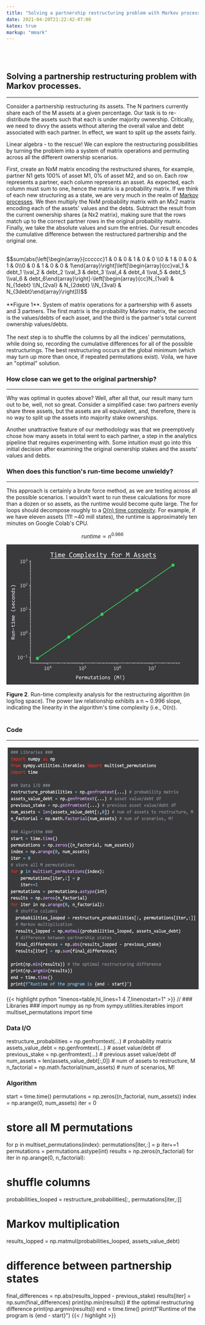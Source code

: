 ```yaml
---
title: "Solving a partnership restructuring problem with Markov processes."
date: 2021-04-20T21:22:42-07:00
katex: true
markup: "mmark"
---
```


<br><br>

## Solving a partnership restructuring problem with Markov processes.

---

Consider a partnership restructuring its assets. The N partners currently share each of the M assets at a given percentage. Our task is to re-distribute the assets such that each is under majority ownership. Critically, we need to divvy the assets without altering the overall value and debt associated with each partner. In effect, we want to split up the assets fairly.

Linear algebra - to the rescue!  We can explore the restructuring possibilities by turning the problem into a system of matrix operations and permuting across all the different  ownership scenarios.

First, create an NxM matrix encoding the restructured shares, for example, partner N1 gets 100% of asset M1, 0% of asset M2, and so on. Each row represents a partner, each column represents an asset. As expected, each column must sum to one, hence the matrix is a probability matrix. If we think of each new structuring as a state, we are very much in the realm of [Markov processes](https://en.wikipedia.org/wiki/Markov_decision_process). We then multiply the NxM probability matrix with an Mx2 matrix encoding each of the assets' values and the debts. Subtract the result from the current ownership shares (a Nx2 matrix), making sure that the rows match up to the correct partner rows in the original probability matrix. Finally, we take the absolute values and sum the entries. Our result encodes the cumulative difference between the restructured partnership and the original one.
<br><br>
<div>$$sum(abs(\left[\begin{array}{cccccc}1 & 0 & 0 & 1 & 0 & 0 \\0 & 1 & 0 & 0 & 1 & 0\\0 & 0 & 1 & 0 & 0 & 1\end{array}\right]\left[\begin{array}{cc}val_1 & debt_1 \\val_2 & debt_2 \\val_3 & debt_3 \\val_4 & debt_4 \\val_5 & debt_5 \\val_6 & debt_6\end{array}\right]-\left[\begin{array}{cc}N_{1val} & N_{1debt}  \\N_{2val} & N_{2debt} \\N_{3val} & N_{3debt}\end{array}\right]))$$</div>
<br>
**Figure 1**. System of matrix operations for a partnership with 6 assets and 3 partners. The first matrix is the probability Markov matrix, the second is the values/debts of each asset, and the third is the partner's total current ownership values/debts.   
<br><br>
The next step is to shuffle the columns by all the indices' permutations, while doing so, recording the cumulative differences for all of the possible restructurings. The best restructuring occurs at the global minimum (which may turn up more than once, if repeated permutations exist). Voila, we have an "optimal" solution.

### How close can we get to the original partnership?

---

Why was optimal in quotes above? Well, after all that, our result many turn out to be, well, not so great. Consider a simplified case: two partners evenly share three assets, but the assets are all equivalent, and, therefore, there is no way to split up the assets into majority stake ownerships.

Another unattractive feature of our methodology was that we preemptively chose how many assets in total went to each partner, a step in the analytics pipeline that requires experimenting with. Some intuition must go into this initial decision after examining the original ownership stakes and the assets' values and debts.

### When does this function's run-time become unwieldy?

---

This approach is certainly a brute force method, as we are testing across all the possible scenarios. I wouldn't want to run these calculations for more than a dozen or so assets, as the runtime would become quite large. The for loops should decompose roughly to a [O(n) time complexity](http://web.mit.edu/16.070/www/lecture/big_o.pdf). For example, if we have eleven assets (11! ~40 mill states), the runtime is approximately ten minutes on Google Colab's CPU.

$$runtime \propto n^{0.966}$$

<p align="center"> <img src="/posts/assets-runtime.png"/ width = "550" height = "366"> </p>

**Figure 2**. Run-time complexity analysis for the restructuring algorithm (in log/log space). The power law relationship exhibits a n ~ 0.996 slope, indicating the linearity in the algorithm's time complexity (i.e., O(n)).
<br><br>
### Code

---

<p align="center"> <img src="/posts/assets-code.png"/ width = "550" height = "636"> </p>

{{< highlight python "linenos=table,hl_lines=1 4 7,linenostart=1" >}}
// ### Libraries ###
import numpy as np
from sympy.utilities.iterables import multiset_permutations import time
### Data I/O ###
restructure_probabilities = np.genfromtext(...) # probability matrix assets_value_debt = np.genfromtext(...) # asset value/debt df previous_stake = np.genfromtext(...) # previous asset value/debt df num_assets = len(assets_value_debt[:,0]) # num of assets to restructure, M n_factorial = np.math.factorial(num_assets) # num of scenarios, M!
### Algorithm ###
start = time.time()
permutations = np.zeros((n_factorial, num_assets)) index = np.arange(0, num_assets)
iter = 0
# store all M permutations
for p in multiset_permutations(index):
    permutations[iter,:] = p
iter+=1
permutations = permutations.astype(int) results = np.zeros(n_factorial)
for iter in np.arange(0, n_factorial):
# shuffle columns
  probabilities_looped = restructure_probabilities[:, permutations[iter,:]]
  # Markov multiplication
  results_lopped = np.matmul(probabilities_looped, assets_value_debt)
  # difference between partnership states
final_differences = np.abs(results_lopped - previous_stake) results[iter] = np.sum(final_differences)
print(np.min(results)) # the optimal restructuring difference print(np.argmin(results))
end = time.time()
print(f"Runtime of the program is {end - start}")
{{< / highlight >}}
